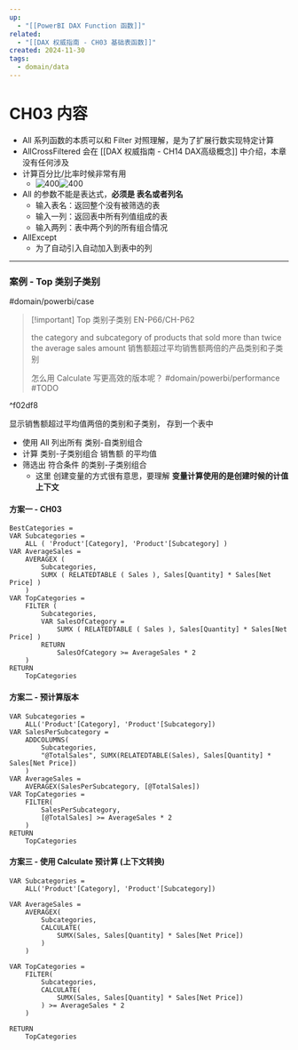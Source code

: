 ```yaml
---
up:
  - "[[PowerBI DAX Function 函数]]"
related:
  - "[[DAX 权威指南 - CH03 基础表函数]]"
created: 2024-11-30
tags:
  - domain/data
---
```


# CH03 内容


- All 系列函数的本质可以和 Filter 对照理解，是为了扩展行数实现特定计算
- AllCrossFiltered 会在 [[DAX 权威指南 - CH14 DAX高级概念]] 中介绍，本章没有任何涉及
- 计算百分比/比率时候非常有用
	- ![400](https://s1.vika.cn/space/2024/03/20/7123d7defec14f118090e02d8ab65ce8)![400](https://s1.vika.cn/space/2024/03/20/c344ac4749694b42b79475521b95b904)
- All 的参数不能是表达式，**必须是 表名或者列名**
	- 输入表名：返回整个没有被筛选的表
	- 输入一列：返回表中所有列值组成的表
	- 输入两列：表中两个列的所有组合情况
- AllExcept 
	- 为了自动引入自动加入到表中的列

---

### 案例 - Top 类别子类别

#domain/powerbi/case 

> [!important]  Top 类别子类别
> EN-P66/CH-P62
> 
> the category and subcategory of products that sold more than twice the average sales amount
> 销售额超过平均销售额两倍的产品类别和子类别
> 
> 怎么用 Calculate 写更高效的版本呢？
> #domain/powerbi/performance 
> #TODO 

^f02df8



显示销售额超过平均值两倍的类别和子类别， 存到一个表中

- 使用 All 列出所有 类别-自类别组合
- 计算 类别-子类别组合 销售额 的平均值
- 筛选出 符合条件 的类别-子类别组合
	- 这里 创建变量的方式很有意思，要理解 **变量计算使用的是创建时候的计值上下文**

#### 方案一 - CH03

```
BestCategories =
VAR Subcategories =
    ALL ( 'Product'[Category], 'Product'[Subcategory] )
VAR AverageSales =
    AVERAGEX (
        Subcategories,
        SUMX ( RELATEDTABLE ( Sales ), Sales[Quantity] * Sales[Net Price] )
    )
VAR TopCategories =
    FILTER (
        Subcategories,
        VAR SalesOfCategory =
            SUMX ( RELATEDTABLE ( Sales ), Sales[Quantity] * Sales[Net Price] )
        RETURN
            SalesOfCategory >= AverageSales * 2
    )
RETURN
    TopCategories
```


#### 方案二 - 预计算版本

```
VAR Subcategories =
    ALL('Product'[Category], 'Product'[Subcategory])
VAR SalesPerSubcategory =
    ADDCOLUMNS(
        Subcategories,
        "@TotalSales", SUMX(RELATEDTABLE(Sales), Sales[Quantity] * Sales[Net Price])
    )
VAR AverageSales =
    AVERAGEX(SalesPerSubcategory, [@TotalSales])
VAR TopCategories =
    FILTER(
        SalesPerSubcategory,
        [@TotalSales] >= AverageSales * 2
    )
RETURN
    TopCategories

```


#### 方案三 -  使用 Calculate 预计算 (上下文转换)

```
VAR Subcategories =
    ALL('Product'[Category], 'Product'[Subcategory])

VAR AverageSales =
    AVERAGEX(
        Subcategories,
        CALCULATE(
            SUMX(Sales, Sales[Quantity] * Sales[Net Price])
        )
    )

VAR TopCategories =
    FILTER(
        Subcategories,
        CALCULATE(
            SUMX(Sales, Sales[Quantity] * Sales[Net Price])
        ) >= AverageSales * 2
    )

RETURN
    TopCategories

```